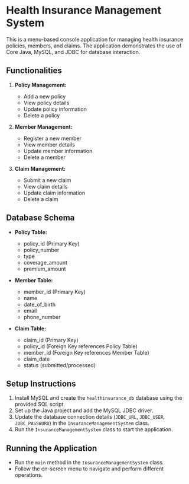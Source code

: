 # Health Insurance Management System

This is a menu-based console application for managing health insurance policies, members, and claims. The application demonstrates the use of Core Java, MySQL, and JDBC for database interaction.

## Functionalities
1. **Policy Management:**
   - Add a new policy
   - View policy details
   - Update policy information
   - Delete a policy

2. **Member Management:**
   - Register a new member
   - View member details
   - Update member information
   - Delete a member

3. **Claim Management:**
   - Submit a new claim
   - View claim details
   - Update claim information
   - Delete a claim

## Database Schema
- **Policy Table:**
  - policy_id (Primary Key)
  - policy_number
  - type
  - coverage_amount
  - premium_amount

- **Member Table:**
  - member_id (Primary Key)
  - name
  - date_of_birth
  - email
  - phone_number

- **Claim Table:**
  - claim_id (Primary Key)
  - policy_id (Foreign Key references Policy Table)
  - member_id (Foreign Key references Member Table)
  - claim_date
  - status (submitted/processed)

## Setup Instructions
1. Install MySQL and create the `healthinsurance_db` database using the provided SQL script.
2. Set up the Java project and add the MySQL JDBC driver.
3. Update the database connection details (`JDBC_URL`, `JDBC_USER`, `JDBC_PASSWORD`) in the `InsuranceManagementSystem` class.
4. Run the `InsuranceManagementSystem` class to start the application.

## Running the Application
- Run the `main` method in the `InsuranceManagementSystem` class.
- Follow the on-screen menu to navigate and perform different operations.
